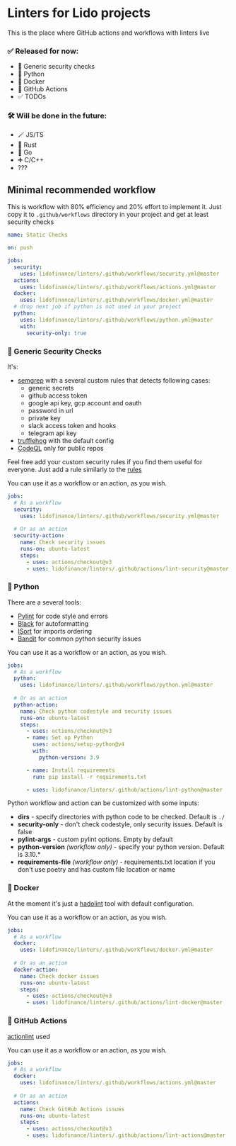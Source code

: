 # Linters for Lido projects

This is the place where GitHub actions and workflows with linters live

### ✅ Released for now:

- 👮 Generic security checks
- 🐍 Python
- 🐳 Docker
- 🚀 GitHub Actions
- ✅ TODOs

### 🛠 Will be done in the future:

- 🪄 JS/TS
- 🦀 Rust
- 🐹 Go
- ➕ C/C++
- ???

## Minimal recommended workflow
This is workflow with 80% efficiency and 20% effort to implement it. 
Just copy it to `.github/workflows` directory in your project and get at least security checks
```yaml
name: Static Checks

on: push

jobs:
  security:
    uses: lidofinance/linters/.github/workflows/security.yml@master
  actions:
    uses: lidofinance/linters/.github/workflows/actions.yml@master
  docker:
    uses: lidofinance/linters/.github/workflows/docker.yml@master
  # drop next job if python is not used in your project
  python:
    uses: lidofinance/linters/.github/workflows/python.yml@master
    with:
      security-only: true
```

### 👮 Generic Security Checks
It's:
- [semgrep](https://semgrep.dev) with a several custom rules that detects following cases:
  - generic secrets
  - github access token
  - google api key, gcp account and oauth
  - password in url
  - private key
  - slack access token and hooks
  - telegram api key
- [trufflehog](https://github.com/trufflesecurity/trufflehog) with the default config
- [CodeQL](https://codeql.github.com) only for public repos

Feel free add your custom security rules if you find them useful for everyone.
Just add a rule similarly to the [rules](.github/actions/lint-security/rules)

You can use it as a workflow or an action, as you wish.
```yaml
jobs:
  # As a workflow
  security:
    uses: lidofinance/linters/.github/workflows/security.yml@master
  
  # Or as an action
  security-action:
    name: Check security issues
    runs-on: ubuntu-latest
    steps:
      - uses: actions/checkout@v3
      - uses: lidofinance/linters/.github/actions/lint-security@master
```

### 🐍 Python
There are a several tools:
- [Pylint](http://pylint.pycqa.org) for code style and errors
- [Black](http://black.readthedocs.io) for autoformatting
- [ISort](https://github.com/PyCQA/isort) for imports ordering
- [Bandit](http://bandit.readthedocs.io) for common python security issues

You can use it as a workflow or an action, as you wish.
```yaml
jobs:
  # As a workflow
  python:
    uses: lidofinance/linters/.github/workflows/python.yml@master
  
  # Or as an action
  python-action:
    name: Check python codestyle and security issues
    runs-on: ubuntu-latest
    steps:
      - uses: actions/checkout@v3
      - name: Set up Python
        uses: actions/setup-python@v4
        with:
          python-version: 3.9

      - name: Install requirements
        run: pip install -r requirements.txt

      - uses: lidofinance/linters/.github/actions/lint-python@master
```

Python workflow and action can be customized with some inputs:
- **dirs** - specify directories with python code to be checked. Default is `./`
- **security-only** - don't check codestyle, only security issues. Default is false
- **pylint-args** - custom pylint options. Empty by default
- **python-version** _(workflow only)_ - specify your python version. Default is 3.10.*
- **requirements-file** _(workflow only)_ - requirements.txt location if you don't use poetry and has custom file location or name


### 🐳 Docker
At the moment it's just a [hadolint](https://github.com/hadolint/hadolint) tool with default configuration.

You can use it as a workflow or an action, as you wish.
```yaml
jobs:
  # As a workflow
  docker:
    uses: lidofinance/linters/.github/workflows/docker.yml@master
  
  # Or as an action
  docker-action:
    name: Check docker issues
    runs-on: ubuntu-latest
    steps:
      - uses: actions/checkout@v3
      - uses: lidofinance/linters/.github/actions/lint-docker@master
```

### 🚀 GitHub Actions
[actionlint](https://github.com/rhysd/actionlint) used

You can use it as a workflow or an action, as you wish.
```yaml
jobs:
  # As a workflow
  docker:
    uses: lidofinance/linters/.github/workflows/actions.yml@master
  
  # Or as an action
  actions:
    name: Check GitHub Actions issues
    runs-on: ubuntu-latest
    steps:
      - uses: actions/checkout@v3
      - uses: lidofinance/linters/.github/actions/lint-actions@master
```

